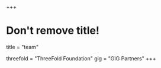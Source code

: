 +++
# Don't remove title!
title = "team"

threefold = "ThreeFold Foundation"
gig = "GIG Partners"
+++
